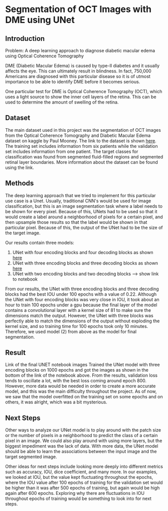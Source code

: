 # Segmentation of OCT Images with DME using UNet

## Introduction
Problem: A deep learning approach to diagnose diabetic macular edema using Optical Coherence Tomography

DME (Diabetic Macular Edema) is caused by type-II diabetes and it usually affects the eye. This can ultimately result in blindness. In fact, 750,000 Americans are diagnosed with this particular disease so it is of utmost importance to be able to identify DME before it becomes serious. 

One particular test for DME is Optical Coherence Tomography (OCT), which uses a light source to show the inner cell layers of the retina. This can be used to determine the amount of swelling of the retina. 

## Dataset
The main dataset used in this project was the segmentation of OCT images from the Optical Coherence Tomography and Diabetic Macular Edema dataset on kaggle by Paul Mooney. The link to the dataset is shown [here](https://www.kaggle.com/paultimothymooney/chiu-2015). The training set includes information from six patients while the validation set includes information from one patient. The target classes for classification was found from segmented fluid-filled regions and segmented retinal layer boundaries. More information about the dataset can be found using the link. 

## Methods
The deep learning approach that we tried to implement for this particular use case is a Unet. Usually, traditional CNN's would be used for image classification, but this is an image segmentation task where a label needs to be shown for every pixel. Because of this, UNets had to be used so that it would create a label around a neighborhood of pixels for a certain pixel, and then upsample those results so that the label would be shown in that particular pixel. Because of this, the output of the UNet had to be the size of the target image. 

Our results contain three models: 
1) UNet with four encoding blocks and four decoding blocks as shown [here](https://github.com/surengunturumasters/deeplearning_final/blob/main/unet-model1.ipynb)
2) UNet with three encoding blocks and three decoding blocks as shown [here](https://github.com/surengunturumasters/deeplearning_final/blob/main/unet.ipynb)
3) UNet with two encoding blocks and two decoding blocks --> show link to notebook

From our results, the UNet with three encoding blocks and three decoding blocks had the best IOU under 100 epochs with a value of 0.22. Although the UNet with four encoding blocks was very close in IOU, it took about an hour to train 100 epochs under a gpu because the final layer of the model contains a convolutional layer with a kernel size of 81 to make sure the dimensions match the output. However, the UNet with three blocks was perfectly able to match the dimensions of the output without exploding the kernel size, and so training time for 100 epochs took only 10 minutes. Therefore, we used model (2) from above as the model for final segmentation. 

## Result
Link of the final UNET notebook images
Trained the UNet model with three encoding blocks on 1000 epochs and got the images as shown in the bottom of the link of the notebook above. From the results, validation loss tends to oscillate a lot, with the best loss coming around epoch 800. However, more data would be needed in order to create a more accurate model, and this was the main difficulty throughout the project. As of now, we saw that the model overfitted on the training set on some epochs and on others, it was alright, which was a bit mysterious. 

## Next Steps
Other ways to analyze our UNet model is to play around with the patch size or the number of pixels in a neighborhood to predict the class of a certain pixel in an image. We could also play around with using more layers, but the biggest impediment was the lack of data. With more data, the UNet model should be able to learn the associations between the input image and the target segmented image. 

Other ideas for next steps include looking more deeply into different metrics such as accuracy, IOU, dice coefficient, and many more. In our examples, we looked at IOU, but the value kept fluctuating throughout the epochs, where the IOU value after 100 epochs of training for the validation set would be higher than it was after 500 epochs of training, but again would be high again after 600 epochs. Exploring why there are fluctuations in IOU throughout epochs of training would be something to look into for next steps. 

